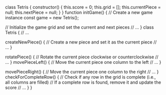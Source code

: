 class Tetris {
 constructor() {
    this.score = 0;
    this.grid = [];
    this.currentPiece = null;
    this.nextPiece = null;
 }
}
function initGame() {
 // Create a new game instance
 const game = new Tetris();

 // Initialize the game grid and set the current and next pieces
 // ...
}
class Tetris {
 // ...

 createNewPiece() {
    // Create a new piece and set it as the current piece
    // ...
 }

 rotatePiece() {
    // Rotate the current piece clockwise or counterclockwise
    // ...
 }
movePieceLeft() {
    // Move the current piece one column to the left
    // ...
 }

 movePieceRight() {
    // Move the current piece one column to the right
    // ...
 }
checkForCompleteRow() {
    // Check if any row in the grid is complete (i.e., all columns are filled)
    // If a complete row is found, remove it and update the score
    // ...
 }
}
